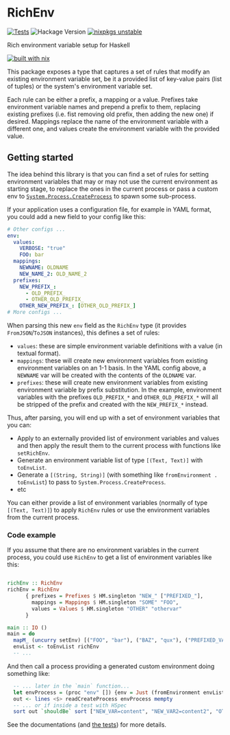 # RichEnv

[![Tests](https://github.com/DavSanchez/richenv/actions/workflows/tests.yml/badge.svg)](https://github.com/DavSanchez/richenv/actions/workflows/tests.yml)
![Hackage Version](https://img.shields.io/hackage/v/:richenv?style=round-square&logo=haskell)
[![nixpkgs unstable](https://img.shields.io/badge/nixpkgs-unstable-blue.svg?style=round-square&logo=NixOS&logoColor=white)](https://search.nixos.org/packages?size=1&show=richenv)

Rich environment variable setup for Haskell

[![built with nix](https://builtwithnix.org/badge.svg)](https://builtwithnix.org)

This package exposes a type that captures a set of rules that modify an existing environment variable set, be it a provided list of key-value pairs (list of tuples) or the system's environment variable set.

Each rule can be either a prefix, a mapping or a value. Prefixes take environment variable names and prepend a prefix to them, replacing existing prefixes (i.e. fist removing old prefix, then adding the new one) if desired. Mappings replace the name of the environment variable with a different one, and values create the environment variable with the provided value.

## Getting started

The idea behind this library is that you can find a set of rules for setting environment variables that may or may not use the current environment as starting stage, to replace the ones in the current process or pass a custom env to [`System.Process.CreateProcess`](https://hackage.haskell.org/package/process/docs/System-Process.html#t:CreateProcess) to spawn some sub-process.

If your application uses a configuration file, for example in YAML format, you could add a new field to your config like this:

```yaml
# Other configs ...
env:
  values:
    VERBOSE: "true"
    FOO: bar
  mappings:
    NEWNAME: OLDNAME
    NEW_NAME_2: OLD_NAME_2
  prefixes:
    NEW_PREFIX_:
      - OLD_PREFIX_
      - OTHER_OLD_PREFIX_
    OTHER_NEW_PREFIX_: [OTHER_OLD_PREFIX_]
# More configs ...
```

When parsing this new `env` field as the `RichEnv` type (it provides `FromJSON`/`ToJSON` instances), this defines a set of rules:

- `values`: these are simple environment variable definitions with a value (in textual format).
- `mappings`: these will create new environment variables from existing environment variables on an 1-1 basis. In the YAML config above, a `NEWNAME` var will be created with the contents of the `OLDNAME` var.
- `prefixes`: these will create new environment variables from existing environment variable by prefix substitution. In the example, environment variables with the prefixes `OLD_PREFIX_*` and `OTHER_OLD_PREFIX_*` will all be stripped of the prefix and created with the `NEW_PREFIX_*` instead.

Thus, after parsing, you will end up with a set of environment variables that you can:

- Apply to an externally provided list of environment variables and values and then apply the result them to the current process with functions like `setRichEnv`.
- Generate an environment variable list of type `[(Text, Text)]` with `toEnvList`.
- Generate a `[(String, String)]` (with something like `fromEnvironment . toEnvList`) to pass to `System.Process.CreateProcess`.
- etc

You can either provide a list of environment variables (normally of type `[(Text, Text)]`) to apply `RichEnv` rules or use the environment variables from the current process.

### Code example

If you assume that there are no environment variables in the current process, you could use `RichEnv` to get a list of environment variables like this:

```haskell

richEnv :: RichEnv
richEnv = RichEnv
      { prefixes = Prefixes $ HM.singleton "NEW_" ["PREFIXED_"],
        mappings = Mappings $ HM.singleton "SOME" "FOO",
        values = Values $ HM.singleton "OTHER" "othervar"
      }

main :: IO ()
main = do
  mapM_ (uncurry setEnv) [("FOO", "bar"), ("BAZ", "qux"), ("PREFIXED_VAR", "content"), ("PREFIXED_VAR2", "content2")]
  envList <- toEnvList richEnv
  -- ...
```

And then call a process providing a generated custom environment doing something like:

```haskell
  -- ... later in the `main` function... 
  let envProcess = (proc "env" []) {env = Just (fromEnvironment envList), std_out = CreatePipe}
  out <- lines <$> readCreateProcess envProcess mempty
  -- ... or if inside a test with HSpec
  sort out `shouldBe` sort ["NEW_VAR=content", "NEW_VAR2=content2", "OTHER=othervar", "SOME=bar"]
```

See the documentations (and [the tests](./test/RichEnvSpec.hs)) for more details.
